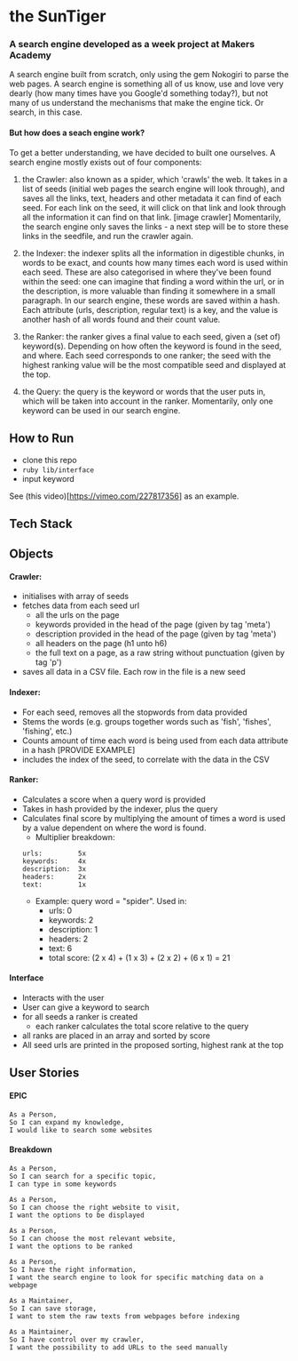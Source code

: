 # the SunTiger
### A search engine developed as a week project at Makers Academy

A search engine built from scratch, only using the gem Nokogiri to parse the web pages. A search engine is something all of us know, use and love very dearly (how many times have you Google'd something today?), but not many of us understand the mechanisms that make the engine tick. Or search, in this case.

#### But how does a seach engine work?
To get a better understanding, we have decided to built one ourselves. A search engine mostly exists out of four components:
1) the Crawler: also known as a spider, which 'crawls' the web. It takes in a list of seeds (initial web pages the search engine will look through), and saves all the links, text, headers and other metadata it can find of each seed. For each link on the seed, it will click on that link and look through all the information it can find on that link. 
[image crawler]
Momentarily, the search engine only saves the links - a next step will be to store these links in the seedfile, and run the crawler again.

2) the Indexer: the indexer splits all the information in digestible chunks, in words to be exact, and counts how many times each word is used within each seed. These are also categorised in where they've been found within the seed: one can imagine that finding a word within the url, or in the description, is more valuable than finding it somewhere in a small paragraph. In our search engine, these words are saved within a hash. Each attribute (urls, description, regular text) is a key, and the value is another hash of all words found and their count value.

3) the Ranker: the ranker gives a final value to each seed, given a (set of) keyword(s). Depending on how often the keyword is found in the seed, and where. Each seed corresponds to one ranker; the seed with the highest ranking value will be the most compatible seed and displayed at the top.

4) the Query: the query is the keyword or words that the user puts in, which will be taken into account in the ranker. Momentarily, only one keyword can be used in our search engine.

## How to Run
- clone this repo
- `ruby lib/interface`
- input keyword

See (this video)[https://vimeo.com/227817356] as an example.

## Tech Stack

## Objects
#### Crawler: 
- initialises with array of seeds
- fetches data from each seed url
	- all the urls on the page
	- keywords provided in the head of the page (given by tag
	  'meta')
	- description provided in the head of the page (given by tag
	  'meta')
	- all headers on the page (h1 unto h6)
	- the full text on a page, as a raw string without
	  punctuation (given by tag 'p')
- saves all data in a CSV file. Each row in the file is a new
  seed

#### Indexer:
- For each seed, removes all the stopwords from data provided
- Stems the words (e.g. groups together words such as 'fish',
  'fishes', 'fishing', etc.)
- Counts amount of time each word is being used from each data
  attribute in a hash [PROVIDE EXAMPLE]
- includes the index of the seed, to correlate with the data
  in the CSV

#### Ranker:
- Calculates a score when a query word is provided
- Takes in hash provided by the indexer, plus the query
- Calculates final score by multiplying the amount of times a
  word is used by a value dependent on where the word is
found.
	- Multiplier breakdown:
	```
	urls:         5x
	keywords:     4x
	description:  3x
	headers:      2x
	text:         1x
	```
	- Example: query word = "spider". Used in:
		- urls: 0
		- keywords: 2
		- description: 1
		- headers: 2
		- text: 6
		- total score: (2 x 4) + (1 x 3) + (2 x 2) + (6 x 1) = 21

#### Interface
- Interacts with the user
- User can give a keyword to search
- for all seeds a ranker is created
	- each ranker calculates the total score relative to the
	  query
- all ranks are placed in an array and sorted by score
- All seed urls are printed in the proposed sorting, highest
  rank at the top


## User Stories
#### EPIC
```
As a Person,
So I can expand my knowledge,
I would like to search some websites
```

#### Breakdown
```
As a Person,
So I can search for a specific topic,
I can type in some keywords
```

```
As a Person,
So I can choose the right website to visit,
I want the options to be displayed
```

```
As a Person,
So I can choose the most relevant website,
I want the options to be ranked
```

```
As a Person,
So I have the right information,
I want the search engine to look for specific matching data on a webpage
```

```
As a Maintainer,
So I can save storage,
I want to stem the raw texts from webpages before indexing
```

```
As a Maintainer,
So I have control over my crawler,
I want the possibility to add URLs to the seed manually
```

